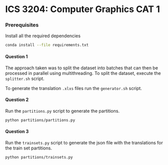 # ICS 3204: Computer Graphics CAT 1

### Prerequisites
Install all the required dependencies

```bash
conda install --file requirements.txt
```

#### Question 1
The approach taken was to split the dataset into batches that can then be processed in parallel using multithreading. To split the dataset, execute the `splitter.sh` script.

To generate the translation `.xlxs` files run the `generator.sh` script.

#### Question 2
Run the `partitions.py` script to generate the partitions.
```bash
python partitions/partitions.py
```

#### Question 3
Run the `trainsets.py` script to generate the json file with the translations for the train set partitions.
```bash
python partitions/trainsets.py
```
